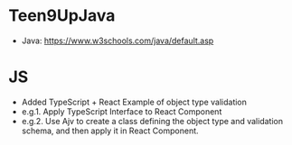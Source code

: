 # Teen9UpJava
* Java: https://www.w3schools.com/java/default.asp

# JS
* Added TypeScript + React Example of object type validation
* e.g.1. Apply TypeScript Interface to React Component
* e.g.2. Use Ajv to create a class defining the object type and validation schema, and then apply it in React Component.  
